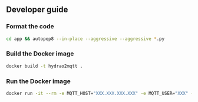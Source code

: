## Developer guide

### Format the code
```bash
cd app && autopep8 --in-place --aggressive --aggressive *.py
```

### Build the Docker image
```bash
docker build -t hydrao2mqtt .
```

### Run the Docker image
```bash
docker run -it --rm -e MQTT_HOST="XXX.XXX.XXX.XXX" -e MQTT_USER="XXX" -e MQTT_PASSWORD="XXX" -e HYDRAO_MAC_ADDRESS="XX:XX:XX:XX:XX:XX" hydrao2mqtt
```
